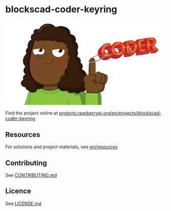 # blockscad-coder-keyring

![blockscad-coder-keyring](/en/images/banner.png)

Find the project online at [projects.raspberrypi.org/en/projects/blockscad-coder-keyring](https://projects.raspberrypi.org/en/projects/blockscad-coder-keyring)

## Resources
For solutions and project materials, see [en/resources](https://github.com/raspberrypilearning/blockscad-coder-keyring/tree/master/en/resources)

## Contributing
See [CONTRIBUTING.md](CONTRIBUTING.md)

## Licence
 See [LICENSE.md](LICENSE.md)